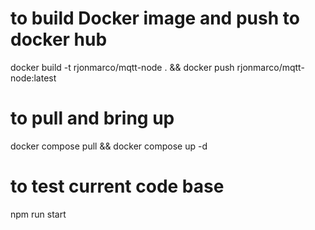 # to build Docker image and push to docker hub
docker build -t rjonmarco/mqtt-node . && docker push rjonmarco/mqtt-node:latest

# to pull and bring up
docker compose pull && docker compose up -d

# to test current code base
npm run start